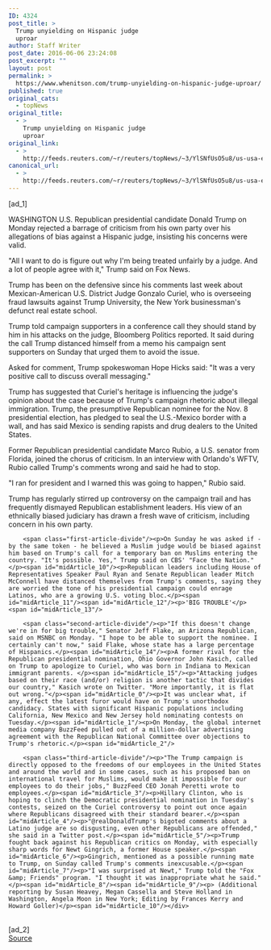 ```yaml
---
ID: 4324
post_title: >
  Trump unyielding on Hispanic judge
  uproar
author: Staff Writer
post_date: 2016-06-06 23:24:08
post_excerpt: ""
layout: post
permalink: >
  https://www.whenitson.com/trump-unyielding-on-hispanic-judge-uproar/
published: true
original_cats:
  - topNews
original_title:
  - >
    Trump unyielding on Hispanic judge
    uproar
original_link:
  - >
    http://feeds.reuters.com/~r/reuters/topNews/~3/YlSNfUsO5u8/us-usa-election-trump-judge-idUSKCN0YS1QP
canonical_url:
  - >
    http://feeds.reuters.com/~r/reuters/topNews/~3/YlSNfUsO5u8/us-usa-election-trump-judge-idUSKCN0YS1QP
---
```

 [ad_1]
<br><div id="articleText">
<span id="midArticle_start"/>

<span id="midArticle_0"/><span class="focusParagraph" readability="5"><p><span class="articleLocation">WASHINGTON</span> U.S. Republican presidential candidate Donald Trump on Monday rejected a barrage of criticism from his own party over his allegations of bias against a Hispanic judge, insisting his concerns were valid.</p></span><span id="midArticle_1"/><p>"All I want to do is figure out why I'm being treated unfairly by a judge. And a lot of people agree with it," Trump said on Fox News.</p><span id="midArticle_2"/><p>Trump has been on the defensive since his comments last week about Mexican-American U.S. District Judge Gonzalo Curiel, who is overseeing fraud lawsuits against Trump University, the New York businessman's defunct real estate school.</p><span id="midArticle_3"/><p>Trump told campaign supporters in a conference call they should stand by him in his attacks on the judge, Bloomberg Politics reported. It said during the call Trump distanced himself from a memo his campaign sent supporters on Sunday that urged them to avoid the issue.</p><span id="midArticle_4"/><p>Asked for comment, Trump spokeswoman Hope Hicks said: "It was a very positive call to discuss overall messaging."</p><span id="midArticle_5"/><p>Trump has suggested that Curiel's heritage is influencing the judge's opinion about the case because of Trump's campaign rhetoric about illegal immigration. Trump, the presumptive Republican nominee for the Nov. 8 presidential election, has pledged to seal the U.S.-Mexico border with a wall, and has said Mexico is sending rapists and drug dealers to the United States.</p><span id="midArticle_6"/><p>Former Republican presidential candidate Marco Rubio, a U.S. senator from Florida, joined the chorus of criticism. In an interview with Orlando's WFTV, Rubio called Trump's comments wrong and said he had to stop.</p><span id="midArticle_7"/><p>"I ran for president and I warned this was going to happen," Rubio said.</p><span id="midArticle_8"/><p>Trump has regularly stirred up controversy on the campaign trail and has frequently dismayed Republican establishment leaders. His view of an ethnically biased judiciary has drawn a fresh wave of criticism, including concern in his own party.</p><span id="midArticle_9"/>
        
        <span class="first-article-divide"/><p>On Sunday he was asked if - by the same token - he believed a Muslim judge would be biased against him based on Trump's call for a temporary ban on Muslims entering the country. "It's possible. Yes," Trump said on CBS' "Face the Nation."</p><span id="midArticle_10"/><p>Republican leaders including House of Representatives Speaker Paul Ryan and Senate Republican leader Mitch McConnell have distanced themselves from Trump's comments, saying they are worried the tone of his presidential campaign could enrage Latinos, who are a growing U.S. voting bloc.</p><span id="midArticle_11"/><span id="midArticle_12"/><p>'BIG TROUBLE'</p><span id="midArticle_13"/>
        
        <span class="second-article-divide"/><p>"If this doesn't change we're in for big trouble," Senator Jeff Flake, an Arizona Republican, said on MSNBC on Monday. "I hope to be able to support the nominee. I certainly can't now," said Flake, whose state has a large percentage of Hispanics.</p><span id="midArticle_14"/><p>A former rival for the Republican presidential nomination, Ohio Governor John Kasich, called on Trump to apologize to Curiel, who was born in Indiana to Mexican immigrant parents. </p><span id="midArticle_15"/><p>"Attacking judges based on their race (and/or) religion is another tactic that divides our country," Kasich wrote on Twitter. "More importantly, it is flat out wrong."</p><span id="midArticle_0"/><p>It was unclear what, if any, effect the latest furor would have on Trump's unorthodox candidacy. States with significant Hispanic populations including California, New Mexico and New Jersey hold nominating contests on Tuesday.</p><span id="midArticle_1"/><p>On Monday, the global internet media company BuzzFeed pulled out of a million-dollar advertising agreement with the Republican National Committee over objections to Trump's rhetoric.</p><span id="midArticle_2"/>
        
        <span class="third-article-divide"/><p>"The Trump campaign is directly opposed to the freedoms of our employees in the United States and around the world and in some cases, such as his proposed ban on international travel for Muslims, would make it impossible for our employees to do their jobs," BuzzFeed CEO Jonah Peretti wrote to employees.</p><span id="midArticle_3"/><p>Hillary Clinton, who is hoping to clinch the Democratic presidential nomination in Tuesday's contests, seized on the Curiel controversy to point out once again where Republicans disagreed with their standard bearer.</p><span id="midArticle_4"/><p>"@realDonaldTrump's bigoted comments about a Latino judge are so disgusting, even other Republicans are offended," she said in a Twitter post.</p><span id="midArticle_5"/><p>Trump fought back against his Republican critics on Monday, with especially sharp words for Newt Gingrich, a former House speaker.</p><span id="midArticle_6"/><p>Gingrich, mentioned as a possible running mate to Trump, on Sunday called Trump's comments inexcusable.</p><span id="midArticle_7"/><p>"I was surprised at Newt," Trump told the "Fox &amp; Friends" program. "I thought it was inappropriate what he said."</p><span id="midArticle_8"/><span id="midArticle_9"/><p> (Additional reporting by Susan Heavey, Megan Cassella and Steve Holland in Washington, Angela Moon in New York; Editing by Frances Kerry and Howard Goller)</p><span id="midArticle_10"/></div>
<br>[ad_2]
<br><a href="http://feeds.reuters.com/~r/reuters/topNews/~3/YlSNfUsO5u8/us-usa-election-trump-judge-idUSKCN0YS1QP">Source </a>